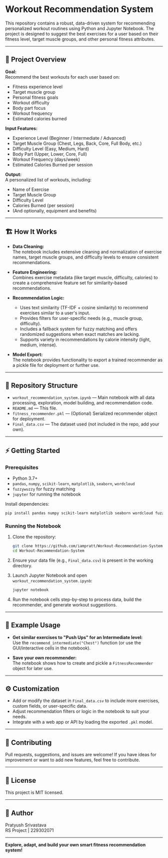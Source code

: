 # Workout Recommendation System

This repository contains a robust, data-driven system for recommending personalized workout routines using Python and Jupyter Notebook. The project is designed to suggest the best exercises for a user based on their fitness level, target muscle groups, and other personal fitness attributes.

---

## 🚀 Project Overview

**Goal:**  
Recommend the best workouts for each user based on:
- Fitness experience level
- Target muscle group
- Personal fitness goals
- Workout difficulty
- Body part focus
- Workout frequency
- Estimated calories burned

**Input Features:**
- Experience Level (Beginner / Intermediate / Advanced)
- Target Muscle Group (Chest, Legs, Back, Core, Full Body, etc.)
- Difficulty Level (Easy, Medium, Hard)
- Body Part (Upper, Lower, Core, Full)
- Workout Frequency (days/week)
- Estimated Calories Burned per session

**Output:**  
A personalized list of workouts, including:
- Name of Exercise
- Target Muscle Group
- Difficulty Level
- Calories Burned (per session)
- (And optionally, equipment and benefits)

---

## 🏗️ How It Works

- **Data Cleaning:**  
  The notebook includes extensive cleaning and normalization of exercise names, target muscle groups, and difficulty levels to ensure consistent recommendations.

- **Feature Engineering:**  
  Combines exercise metadata (like target muscle, difficulty, calories) to create a comprehensive feature set for similarity-based recommendations.

- **Recommendation Logic:**  
  - Uses text similarity (TF-IDF + cosine similarity) to recommend exercises similar to a user's input.
  - Provides filters for user-specific needs (e.g., muscle group, difficulty).
  - Includes a fallback system for fuzzy matching and offers randomized suggestions when exact matches are lacking.
  - Supports variety in recommendations by calorie intensity (light, medium, intense).

- **Model Export:**  
  The notebook provides functionality to export a trained recommender as a pickle file for deployment or further use.

---

## 📁 Repository Structure

- `workout_recommendation_system.ipynb` — Main notebook with all data processing, exploration, model building, and recommendation code.
- `README.md` — This file.
- `fitness_recommender.pkl` — (Optional) Serialized recommender object for deployment.
- `Final_data.csv` — The dataset used (not included in the repo, add your own).

---

## ⚡ Getting Started

### Prerequisites

- Python 3.7+
- `pandas`, `numpy`, `scikit-learn`, `matplotlib`, `seaborn`, `wordcloud`
- `fuzzywuzzy` for fuzzy matching
- `jupyter` for running the notebook

Install dependencies:
```bash
pip install pandas numpy scikit-learn matplotlib seaborn wordcloud fuzzywuzzy
```

### Running the Notebook

1. Clone the repository:
    ```bash
    git clone https://github.com/iampratt/Workout-Recommendation-System.git
    cd Workout-Recommendation-System
    ```

2. Ensure your data file (e.g., `Final_data.csv`) is present in the working directory.

3. Launch Jupyter Notebook and open `workout_recommendation_system.ipynb`:
    ```bash
    jupyter notebook
    ```

4. Run the notebook cells step-by-step to process data, build the recommender, and generate workout suggestions.

---

## 📝 Example Usage

- **Get similar exercises to "Push Ups" for an Intermediate level:**  
  Use the `recommend_intermediate("Chest")` function (or use the GUI/interactive cells in the notebook).

- **Save your own recommender:**  
  The notebook shows how to create and pickle a `FitnessRecommender` object for later use.

---

## ⚙️ Customization

- Add or modify the dataset in `Final_data.csv` to include more exercises, custom fields, or user-specific data.
- Adjust recommendation filters or logic in the notebook to suit your needs.
- Integrate with a web app or API by loading the exported `.pkl` model.

---

## 🤝 Contributing

Pull requests, suggestions, and issues are welcome! If you have ideas for improvement or want to add new features, feel free to contribute.

---

## 📜 License

This project is MIT licensed.

---

## 👤 Author

Pratyush Srivastava  
RS Project | 229302071

---

**Explore, adapt, and build your own smart fitness recommendation system!**

